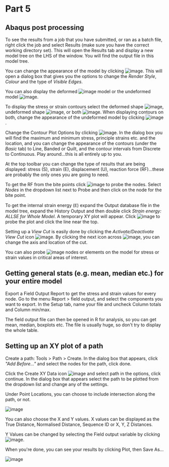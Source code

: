 # Part 5
## Abaqus post processing
To see the results from a job that you have submitted, or ran as a batch file, right click the job and select Results (make sure you have the correct working directory set). This will open the Results tab and display a new model tree on the LHS of the window. You will find the output file in this model tree.

You can change the appearance of the model by clicking ![image](https://user-images.githubusercontent.com/80410515/111640761-6919ca80-87f4-11eb-88f5-5bb18cf888fb.png). This will open a dialog box that gives you the options to change the *Render Style*, *Colour* and the type of *Visible Edges*.

You can also display the deformed ![image](https://user-images.githubusercontent.com/80410515/111640871-82227b80-87f4-11eb-8634-0aa0d1d5327a.png) model or the undeformed model ![image](https://user-images.githubusercontent.com/80410515/111640903-89e22000-87f4-11eb-8e1e-025c9b9b017e.png).

To display the stress or strain contours select the deformed shape ![image](https://user-images.githubusercontent.com/80410515/111640965-9b2b2c80-87f4-11eb-954c-16bcbc54cf5d.png), undeformed shape ![image](https://user-images.githubusercontent.com/80410515/111641000-a41bfe00-87f4-11eb-90c2-6a28fe078fc6.png), or both ![image](https://user-images.githubusercontent.com/80410515/111641027-aa11df00-87f4-11eb-855b-5b8dac764548.png). When displaying contours on both, change the appearance of the undeformed model by clicking ![image](https://user-images.githubusercontent.com/80410515/111641055-b0a05680-87f4-11eb-8825-b4c68e9d2e00.png). 

Change the Contour Plot Options by clicking ![image](https://user-images.githubusercontent.com/80410515/111641094-bbf38200-87f4-11eb-994d-c0d1d10e39dd.png). In the dialog box you will find the maximum and minimum stress, principle strains etc. and the location, and you can change the appearance of the contours (under the *Basic* tab) to Line, Banded or Quilt, and the contour intervals from Discrete to Continuous. Play around...this is all entirely up to you.

At the top toolbar you can change the type of results that are being displayed: stress (S), strain (E), displacement (U), reaction force (RF)...these are probably the only ones you are going to need.

To get the RF from the bite points click ![image](https://user-images.githubusercontent.com/80410515/111641255-e1808b80-87f4-11eb-9ed0-9124edb887c9.png) to probe the nodes. Select *Nodes* in the dropdown list next to Probe and then click on the node for the bite point.

To get the internal strain energy (Ԑ) expand the Output database file in the model tree, expand the History Output and then double click *Strain energy: ALLSE for Whole Model*. A temporary XY plot will appear. Click ![image](https://user-images.githubusercontent.com/80410515/111641366-feb55a00-87f4-11eb-98f4-280e3e09e2ea.png) to probe the plot and click the line near the top.

Setting up a *View Cut* is easily done by clicking the *Activate/Deactivate View Cut* icon ![image](https://user-images.githubusercontent.com/80410515/111641522-260c2700-87f5-11eb-98c4-0ade515619bc.png). By clicking the next icon across ![image](https://user-images.githubusercontent.com/80410515/111641586-36bc9d00-87f5-11eb-975e-75dd965450c8.png), you can change the axis and location of the cut.

You can also probe ![image](https://user-images.githubusercontent.com/80410515/111641631-3fad6e80-87f5-11eb-88a8-22961947225d.png) nodes or elements on the model for stress or strain values in critical areas of interest. 

## Getting general stats (e.g. mean, median etc.) for your entire model
Export a Field Output Report to get the stress and strain values for every node. Go to the menu Report > field output, and select the components you want to export. In the Setup tab, name your file and uncheck Column totals and Column min/max. 

The field output file can then be opened in R for analysis, so you can get mean, median, boxplots etc. The file is usually huge, so don't try to display the whole table.


## Setting up an XY plot of a path
Create a path: Tools > Path > Create. In the dialog box that appears, click *"Add Before..."* and select the nodes for the path, click done.

Click the Create XY Data icon ![image](https://user-images.githubusercontent.com/80410515/111642087-b0ed2180-87f5-11eb-954c-59487a49ba4f.png) and select path in the options, click continue. In the dialog box that appears select the path to be plotted from the dropdown list and change any of the settings.

Under Point Locations, you can choose to include intersection along the path, or not.

![image](https://user-images.githubusercontent.com/80410515/111642139-be0a1080-87f5-11eb-945b-aa7835976386.png)

You can also choose the X and Y values. X values can be displayed as the True Distance, Normalised Distance, Sequence ID or X, Y, Z Distances.

Y Values can be changed by selecting the Field output variable by clicking ![image](https://user-images.githubusercontent.com/80410515/111642235-d0844a00-87f5-11eb-8d21-5a84ca495c00.png).

When you're done, you can see your results by clicking Plot, then Save As...

![image](https://user-images.githubusercontent.com/80410515/111642299-ded26600-87f5-11eb-94c7-bef7f864144a.png)
